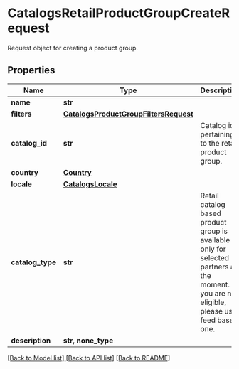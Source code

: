# CatalogsRetailProductGroupCreateRequest

Request object for creating a product group.

## Properties
Name | Type | Description | Notes
------------ | ------------- | ------------- | -------------
**name** | **str** |  | 
**filters** | [**CatalogsProductGroupFiltersRequest**](CatalogsProductGroupFiltersRequest.md) |  | 
**catalog_id** | **str** | Catalog id pertaining to the retail product group. | 
**country** | [**Country**](Country.md) |  | 
**locale** | [**CatalogsLocale**](CatalogsLocale.md) |  | 
**catalog_type** | **str** | Retail catalog based product group is available only for selected partners at the moment. If you are not eligible, please use feed based one. | defaults to "RETAIL"
**description** | **str, none_type** |  | [optional] 

[[Back to Model list]](../README.md#documentation-for-models) [[Back to API list]](../README.md#documentation-for-api-endpoints) [[Back to README]](../README.md)



